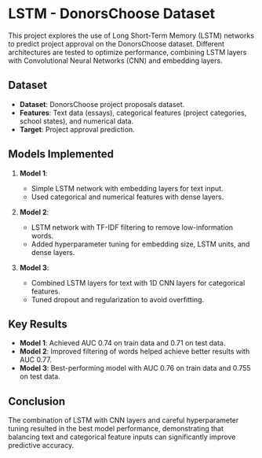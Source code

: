

# LSTM  - DonorsChoose Dataset

This project explores the use of Long Short-Term Memory (LSTM) networks to predict project approval on the DonorsChoose dataset. Different architectures are tested to optimize performance, combining LSTM layers with Convolutional Neural Networks (CNN) and embedding layers.

## Dataset
- **Dataset**: DonorsChoose project proposals dataset.
- **Features**: Text data (essays), categorical features (project categories, school states), and numerical data.
- **Target**: Project approval prediction.

## Models Implemented
1. **Model 1**:
   - Simple LSTM network with embedding layers for text input.
   - Used categorical and numerical features with dense layers.
   
2. **Model 2**:
   - LSTM network with TF-IDF filtering to remove low-information words.
   - Added hyperparameter tuning for embedding size, LSTM units, and dense layers.

3. **Model 3**:
   - Combined LSTM layers for text with 1D CNN layers for categorical features.
   - Tuned dropout and regularization to avoid overfitting.

## Key Results
- **Model 1**: Achieved AUC 0.74 on train data and 0.71 on test data.
- **Model 2**: Improved filtering of words helped achieve better results with AUC 0.77.
- **Model 3**: Best-performing model with AUC 0.76 on train data and 0.755 on test data.

## Conclusion
The combination of LSTM with CNN layers and careful hyperparameter tuning resulted in the best model performance, demonstrating that balancing text and categorical feature inputs can significantly improve predictive accuracy.

